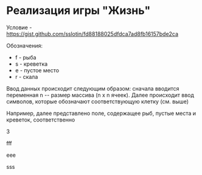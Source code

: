 # Реализация игры "Жизнь"

Условие - https://gist.github.com/sslotin/fd88188025dfdca7ad8fb16157bde2ca

Обозначения:

* f - рыба
* s - креветка
* e - пустое место
* r - скала

Ввод данных происходит следующим образом: сначала вводится переменная n -- размер массива (n x n ячеек).
Далее происходит ввод символов, которые обозначают соответствующую клетку (см. выше)

Например, далее представлено поле, содержащее рыб, пустые места и креветок, соответственно

3

fff

eee

sss

